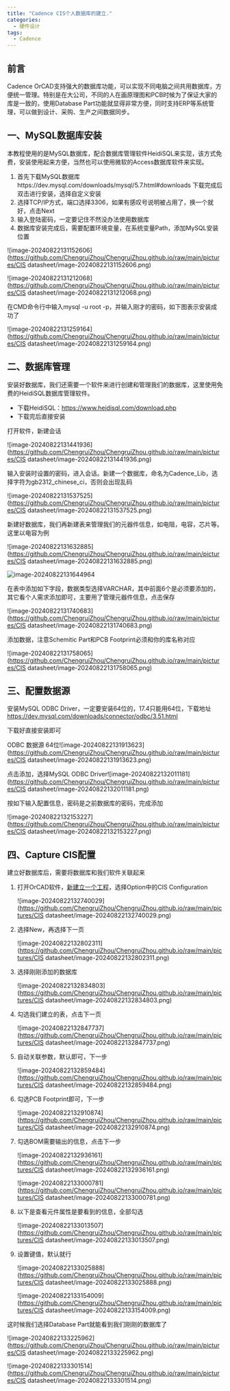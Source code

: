 ```yaml
---
title: "Cadence CIS个人数据库的建立."
categories: 
  - 硬件设计
tags:
  - Cadence
---
```



## 前言

Cadence OrCAD支持强大的数据库功能，可以实现不同电脑之间共用数据库，方便统一管理。特别是在大公司，不同的人在画原理图和PCB时候为了保证大家的库是一致的，使用Database Part功能就显得非常方便，同时支持ERP等系统管理，可以做到设计、采购、生产之间数据同步。

## 一、MySQL数据库安装

本教程使用的是MySQL数据库，配合数据库管理软件HeidiSQL来实现，该方式免费，安装使用起来方便，当然也可以使用微软的Access数据库软件来实现。

1. 首先下载MySQL数据库https://dev.mysql.com/downloads/mysql/5.7.html#downloads
   下载完成后双击进行安装，选择自定义安装
2. 选择TCP/IP方式，端口选择3306，如果有感叹号说明被占用了，换一个就好，点击Next
3. 输入登陆密码，一定要记住不然没办法使用数据库
4. 数据库安装完成后，需要配置环境变量，在系统变量Path，添加MySQL安装位置

![image-20240822131152606](https://github.com/ChengruiZhou/ChengruiZhou.github.io/raw/main/pictures/CIS datasheet/image-20240822131152606.png)

![image-20240822131212068](https://github.com/ChengruiZhou/ChengruiZhou.github.io/raw/main/pictures/CIS datasheet/image-20240822131212068.png)

在CMD命令行中输入mysql -u root -p，并输入刚才的密码，如下图表示安装成功了

![image-20240822131259164](https://github.com/ChengruiZhou/ChengruiZhou.github.io/raw/main/pictures/CIS datasheet/image-20240822131259164.png)

## 二、数据库管理

安装好数据库，我们还需要一个软件来进行创建和管理我们的数据库，这里使用免费的HeidiSQL数据库管理软件。

- 下载HeidiSQL：https://www.heidisql.com/download.php
- 下载完后直接安装

打开软件，新建会话

![image-20240822131441936](https://github.com/ChengruiZhou/ChengruiZhou.github.io/raw/main/pictures/CIS datasheet/image-20240822131441936.png)

输入安装时设置的密码，进入会话。新建一个数据库，命名为Cadence_Lib，选择字符为gb2312_chinese_ci，否则会出现乱码

![image-20240822131537525](https://github.com/ChengruiZhou/ChengruiZhou.github.io/raw/main/pictures/CIS datasheet/image-20240822131537525.png)

新建好数据库，我们再新建表来管理我们的元器件信息，如电阻，电容，芯片等。这里以电容为例

![image-20240822131632885](https://github.com/ChengruiZhou/ChengruiZhou.github.io/raw/main/pictures/CIS datasheet/image-20240822131632885.png)

![image-20240822131644964](C:\Users\Mr.zhou\AppData\Roaming\Typora\typora-user-images\image-20240822131644964.png)

在表中添加如下字段，数据类型选择VARCHAR，其中前面6个是必须要添加的，其它看个人需求添加即可，主要用了管理元器件信息，点击保存

![image-20240822131740683](https://github.com/ChengruiZhou/ChengruiZhou.github.io/raw/main/pictures/CIS datasheet/image-20240822131740683.png)

添加数据，注意Schemitic Part和PCB Footprint必须和你的库名称对应

![image-20240822131758065](https://github.com/ChengruiZhou/ChengruiZhou.github.io/raw/main/pictures/CIS datasheet/image-20240822131758065.png)

## 三、配置数据源

安装MySQL ODBC Driver，一定要安装64位的，17.4只能用64位，下载地址
https://dev.mysql.com/downloads/connector/odbc/3.51.html

下载好直接安装即可

ODBC 数据源 64位![image-20240822131913623](https://github.com/ChengruiZhou/ChengruiZhou.github.io/raw/main/pictures/CIS datasheet/image-20240822131913623.png)

点击添加，选择MySQL ODBC Driver![image-20240822132011181](https://github.com/ChengruiZhou/ChengruiZhou.github.io/raw/main/pictures/CIS datasheet/image-20240822132011181.png)

按如下输入配置信息，密码是之前数据库的密码，完成添加

![image-20240822132153227](https://github.com/ChengruiZhou/ChengruiZhou.github.io/raw/main/pictures/CIS datasheet/image-20240822132153227.png)

## 四、Capture CIS配置

建立好数据库后，需要将数据库和我们软件关联起来

1. 打开OrCAD软件，<u>新建立一个工程</u>，选择Option中的CIS Configuration

   ![image-20240822132740029](https://github.com/ChengruiZhou/ChengruiZhou.github.io/raw/main/pictures/CIS datasheet/image-20240822132740029.png)

2. 选择New，再选择下一页

   ![image-20240822132802311](https://github.com/ChengruiZhou/ChengruiZhou.github.io/raw/main/pictures/CIS datasheet/image-20240822132802311.png)

3. 选择刚刚添加的数据库

   ![image-20240822132834803](https://github.com/ChengruiZhou/ChengruiZhou.github.io/raw/main/pictures/CIS datasheet/image-20240822132834803.png)

4. 勾选我们建立的表，点击下一页

   ![image-20240822132847737](https://github.com/ChengruiZhou/ChengruiZhou.github.io/raw/main/pictures/CIS datasheet/image-20240822132847737.png)

5. 自动关联参数，默认即可，下一步

   ![image-20240822132859484](https://github.com/ChengruiZhou/ChengruiZhou.github.io/raw/main/pictures/CIS datasheet/image-20240822132859484.png)

6. 勾选PCB Footprint即可，下一步

   ![image-20240822132910874](https://github.com/ChengruiZhou/ChengruiZhou.github.io/raw/main/pictures/CIS datasheet/image-20240822132910874.png)

7. 勾选BOM需要输出的信息，点击下一步

   ![image-20240822132936161](https://github.com/ChengruiZhou/ChengruiZhou.github.io/raw/main/pictures/CIS datasheet/image-20240822132936161.png)

   ![image-20240822133000781](https://github.com/ChengruiZhou/ChengruiZhou.github.io/raw/main/pictures/CIS datasheet/image-20240822133000781.png)

8. 以下是查看元件属性是要看到的信息，全部勾选

   ![image-20240822133013507](https://github.com/ChengruiZhou/ChengruiZhou.github.io/raw/main/pictures/CIS datasheet/image-20240822133013507.png)

9. 设置键值，默认就行

   ![image-20240822133025888](https://github.com/ChengruiZhou/ChengruiZhou.github.io/raw/main/pictures/CIS datasheet/image-20240822133025888.png)

   ![image-20240822133154009](https://github.com/ChengruiZhou/ChengruiZhou.github.io/raw/main/pictures/CIS datasheet/image-20240822133154009.png)

这时候我们选择Database Part就能看到我们刚刚的数据库了

![image-20240822133225962](https://github.com/ChengruiZhou/ChengruiZhou.github.io/raw/main/pictures/CIS datasheet/image-20240822133225962.png)

![image-20240822133301514](https://github.com/ChengruiZhou/ChengruiZhou.github.io/raw/main/pictures/CIS datasheet/image-20240822133301514.png)